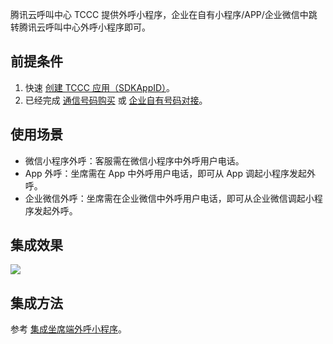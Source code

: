 腾讯云呼叫中心 TCCC 提供外呼小程序，企业在自有小程序/APP/企业微信中跳转腾讯云呼叫中心外呼小程序即可。

## 前提条件
1. 快速 [创建 TCCC 应用（SDKAppID）](https://cloud.tencent.com/document/product/679/73494)。
2. 已经完成 [通信号码购买](https://cloud.tencent.com/document/product/679/73526) 或 [企业自有号码对接](https://cloud.tencent.com/document/product/679/73527)。

## 使用场景
- 微信小程序外呼：客服需在微信小程序中外呼用户电话。
- App 外呼：坐席需在 App 中外呼用户电话，即可从 App 调起小程序发起外呼。
- 企业微信外呼：坐席需在企业微信中外呼用户电话，即可从企业微信调起小程序发起外呼。

## 集成效果
![](https://qcloudimg.tencent-cloud.cn/raw/6fbc005e7309eb3d2550d02981736f39.png)

## 集成方法
参考 [集成坐席端外呼小程序](https://cloud.tencent.com/document/product/679/72013)。
